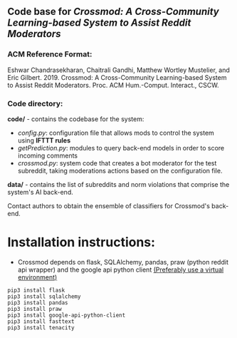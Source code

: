 ## Code base for *Crossmod: A Cross-Community Learning-based System to Assist Reddit Moderators*

### ACM Reference Format: 
Eshwar Chandrasekharan, Chaitrali Gandhi, Matthew Wortley Mustelier, and Eric Gilbert. 2019. Crossmod: A
Cross-Community Learning-based System to Assist Reddit Moderators. Proc. ACM Hum.-Comput. Interact., CSCW.

### Code directory: 

**code/** - contains the codebase for the system:
  * *config.py*: configuration file that allows mods to control the system using **IFTTT rules**
  * *getPrediction.py*: modules to query back-end models in order to score incoming comments
  * *crossmod.py*: system code that creates a bot moderator for the test subreddit, taking moderations actions based on the configuration file.

**data/** - contains the list of subreddits and norm violations that comprise the system's AI back-end.

Contact authors to obtain the ensemble of classifiers for Crossmod's back-end.

# Installation instructions:

* Crossmod depends on flask, SQLAlchemy, pandas, praw (python reddit api wrapper) and the google api python client 
  [(Preferably use a virtual environment)](https://realpython.com/python-virtual-environments-a-primer/)
```
pip3 install flask
pip3 install sqlalchemy
pip3 install pandas     
pip3 install praw  
pip3 install google-api-python-client
pip3 install fasttext
pip3 install tenacity
```